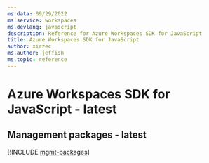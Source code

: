 ```yaml
---
ms.data: 09/29/2022
ms.service: workspaces
ms.devlang: javascript
description: Reference for Azure Workspaces SDK for JavaScript
title: Azure Workspaces SDK for JavaScript
author: xirzec
ms.author: jeffish
ms.topic: reference
---
```

# Azure Workspaces SDK for JavaScript - latest

## Management packages - latest
[!INCLUDE [mgmt-packages](workspaces-mgmt-index.md)]